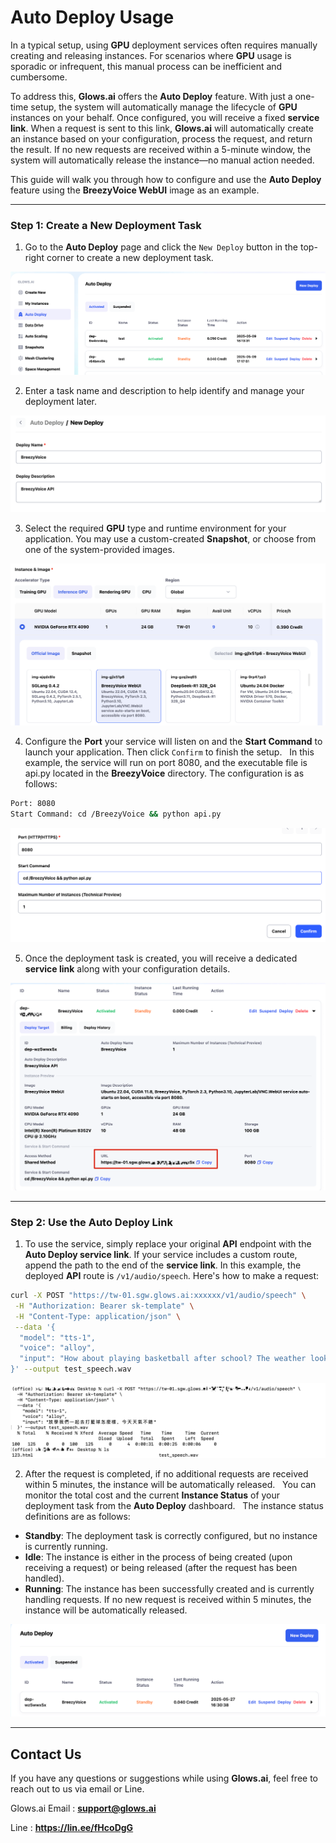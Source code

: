 # Auto Deploy Usage

In a typical setup, using **GPU** deployment services often requires manually creating and releasing instances. For scenarios where **GPU** usage is sporadic or infrequent, this manual process can be inefficient and cumbersome.

To address this, **Glows.ai** offers the **Auto Deploy** feature. With just a one-time setup, the system will automatically manage the lifecycle of **GPU** instances on your behalf. Once configured, you will receive a fixed **service link**. When a request is sent to this link, **Glows.ai** will automatically create an instance based on your configuration, process the request, and return the result. If no new requests are received within a 5-minute window, the system will automatically release the instance—no manual action needed.

This guide will walk you through how to configure and use the **Auto Deploy** feature using the **BreezyVoice WebUI** image as an example.

---

### Step 1: Create a New Deployment Task

1. Go to the **Auto Deploy** page and click the `New Deploy` button in the top-right corner to create a new deployment task.

![image-20250527162345042](../docs-images/p13/14.png)

2. Enter a task name and description to help identify and manage your deployment later.

![image-20250527162731979](../docs-images/p13/15.png)

3. Select the required **GPU** type and runtime environment for your application. You may use a custom-created **Snapshot**, or choose from one of the system-provided images.

![image-20250529100940587](../docs-images/p13/20.png)

4. Configure the **Port** your service will listen on and the **Start Command** to launch your application. Then click `Confirm` to finish the setup.  
   In this example, the service will run on port 8080, and the executable file is api.py located in the **BreezyVoice** directory. The configuration is as follows:

```bash
Port: 8080
Start Command: cd /BreezyVoice && python api.py
```

![image-20250527162828692](../docs-images/p13/16.png)

5. Once the deployment task is created, you will receive a dedicated **service link** along with your configuration details.

![image-20250527162928849](../docs-images/p13/17.png)

---

### Step 2: Use the Auto Deploy Link

1. To use the service, simply replace your original **API** endpoint with the **Auto Deploy service link**.
   If your service includes a custom route, append the path to the end of the **service link**.
   In this example, the deployed **API** route is `/v1/audio/speech`. Here's how to make a request:

```bash
curl -X POST "https://tw-01.sgw.glows.ai:xxxxxx/v1/audio/speech" \
 -H "Authorization: Bearer sk-template" \
 -H "Content-Type: application/json" \
 --data '{
  "model": "tts-1",
  "voice": "alloy",
  "input": "How about playing basketball after school? The weather looks great today."
}' --output test_speech.wav
```

![image-20250527163237581](../docs-images/p13/18.png)

2. After the request is completed, if no additional requests are received within 5 minutes, the instance will be automatically released.  
   You can monitor the total cost and the current **Instance Status** of your deployment task from the **Auto Deploy** dashboard.  
   The instance status definitions are as follows:

- **Standby**: The deployment task is correctly configured, but no instance is currently running.
- **Idle**: The instance is either in the process of being created (upon receiving a request) or being released (after the request has been handled).
- **Running**: The instance has been successfully created and is currently handling requests. If no new request is received within 5 minutes, the instance will be automatically released.

![image-20250527163744664](../docs-images/p13/19.png)

---

## Contact Us

If you have any questions or suggestions while using **Glows.ai**, feel free to reach out to us via email or Line.

Glows.ai Email : **support@glows.ai**

Line : **https://lin.ee/fHcoDgG**
